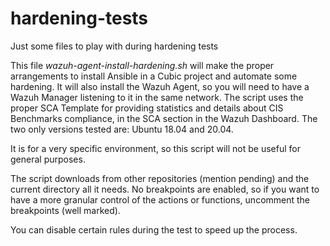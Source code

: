 # hardening-tests
Just some files to play with during hardening tests

This file *wazuh-agent-install-hardening.sh* will make the proper arrangements to install Ansible in a Cubic project and automate some hardening.
It will also install the Wazuh Agent, so you will need to have a Wazuh Manager listening to it in the same network.
The script uses the proper SCA Template for providing statistics and details about CIS Benchmarks compliance, in the SCA section in the Wazuh Dashboard.
The two only versions tested are: Ubuntu 18.04 and 20.04.

It is for a very specific environment, so this script will not be useful for general purposes.

The script downloads from other repositories (mention pending) and the current directory all it needs. No breakpoints are enabled, so if you want to have a more granular control of the actions or functions, uncomment the breakpoints (well marked).

You can disable certain rules during the test to speed up the process.
